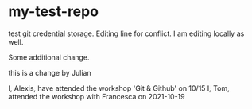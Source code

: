 # my-test-repo

test git credential storage. Editing line for conflict. I am editing locally as well.

Some additional change.

this is a change by Julian

I, Alexis, have attended the workshop 'Git & Github' on 10/15
I, Tom, attended the workshop with Francesca on 2021-10-19
